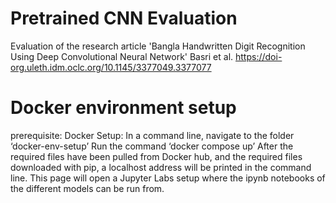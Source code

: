 # Pretrained CNN Evaluation
 Evaluation of the research article 'Bangla Handwritten Digit Recognition Using Deep Convolutional Neural Network' Basri et al. https://doi-org.uleth.idm.oclc.org/10.1145/3377049.3377077

# Docker environment setup 
prerequisite: Docker 
Setup: In a command line, navigate to the folder ‘docker-env-setup’ 
Run the command ‘docker compose up’
After the required files have been pulled from Docker hub, and the required files downloaded with pip, a localhost address will be printed in the command line. This page will open a Jupyter Labs setup where the ipynb notebooks of the different models can be run from. 

